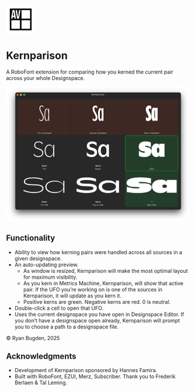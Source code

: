 <img src="source/resources/mechanic_icon.png"  width="80">

# Kernparison
A RoboFont extension for comparing how you kerned the current pair across your whole Designspace.

![](source/resources/ui-main.png)

## Functionality

- Ability to view how kerning pairs were handled across all sources in a given designspace.
- An auto-updating preview.
	- As window is resized, Kernparison will make the most optimal layout for maximum visibility.
	- As you kern in Metrics Machine, Kernparison, will show that active pair. If the UFO you’re working on is one of the sources in Kernparison, it will update as you kern it.
	- Positive kerns are green. Negative kerns are red. 0 is neutral.
- Double-click a cell to open that UFO.
- Uses the current designspace you have open in Designspace Editor. If you don’t have a designspace open already, Kernparison will prompt you to choose a path to a designspace file.


© Ryan Bugden, 2025

## Acknowledgments

- Development of Kernparison sponsored by Hannes Famira.
- Built with RoboFont, EZUI, Merz, Subscriber. Thank you to Frederik Berlaen & Tal Leming.
